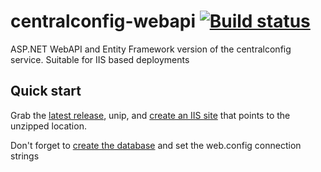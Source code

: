 # centralconfig-webapi [![Build status](https://ci.appveyor.com/api/projects/status/816dvi07m8tg9i8k?svg=true)](https://ci.appveyor.com/project/danesparza/centralconfig-webapi)
ASP.NET WebAPI and Entity Framework version of the centralconfig service.  Suitable for IIS based deployments

## Quick start

Grab the [latest release](https://github.com/cagedtornado/centralconfig-webapi/releases/latest), unip, and [create an IIS site](https://support.microsoft.com/en-us/help/323972/how-to-set-up-your-first-iis-web-site) that points to the unzipped location.

Don't forget to [create the database](https://github.com/cagedtornado/centralconfig-webapi/blob/master/sql/centralconfig.sql) and set the web.config connection strings 

